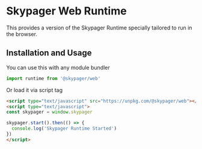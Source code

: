 # Skypager Web Runtime 

This provides a version of the Skypager Runtime specially tailored to run in the browser.

## Installation and Usage

You can use this with any module bundler

```javascript
import runtime from '@skypager/web'
```

Or load it via script tag

```html
<script type="text/javascript" src="https://unpkg.com/@skypager/web"></script>
<script type="text/javascript">
const skypager = window.skypager

skypager.start().then(() => {
  console.log('Skypager Runtime Started')
})
</script>
```